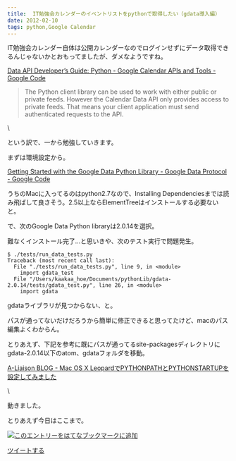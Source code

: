 ```yaml
---
title:  IT勉強会カレンダーのイベントリストをpythonで取得したい（gdata導入編）
date: 2012-02-10
tags: python,Google Calendar
---
```

IT勉強会カレンダー自体は公開カレンダーなのでログインせずにデータ取得できるんじゃないかとおもってましたが、ダメなようですね。

[Data API Developer’s Guide: Python - Google Calendar APIs and Tools -
Google
Code](http://code.google.com/intl/ja/apis/calendar/data/2.0/developers_guide_python.html#Auth)

> The Python client library can be used to work with either public or
> private feeds. However the Calendar Data API only provides access to
> private feeds. That means your client application must send
> authenticated requests to the API.

\

という訳で、一から勉強していきます。

まずは環境設定から。

[Getting Started with the Google Data Python Library - Google Data
Protocol - Google
Code](http://code.google.com/intl/ja/apis/gdata/articles/python_client_lib.html)

うちのMacに入ってるのはpython2.7なので、Installing
Dependenciesまでは読み飛ばして良さそう。2.5以上ならElementTreeはインストールする必要ないと。

で、次のGoogle Data Python libraryは2.0.14を選択。

難なくインストール完了…と思いきや、次のテスト実行で問題発生。

    $ ./tests/run_data_tests.py
    Traceback (most recent call last):
      File "./tests/run_data_tests.py", line 9, in <module>
        import gdata_test
      File "/Users/kaakaa_hoe/Documents/pythonLib/gdata-2.0.14/tests/gdata_test.py", line 26, in <module>
        import gdata

gdataライブラリが見つからない、と。

パスが通ってないだけだろうから簡単に修正できると思ってたけど、macのパス編集よくわからん。

とりあえず、下記を参考に既にパスが通ってるsite-packagesディレクトリにgdata-2.0.14以下のatom、gdataフォルダを移動。

[A-Liaison BLOG - Mac OS X
LeopardでPYTHONPATHとPYTHONSTARTUPを設定してみました](http://akisute.com/2009/02/mac-os-x-leopardpythonpathpythonstartup.html)

\

動きました。

とりあえず今日はここまで。

[![このエントリーをはてなブックマークに追加](http://b.st-hatena.com/images/entry-button/button-only.gif)](http://b.hatena.ne.jp/entry/http://d.hatena.ne.jp "このエントリーをはてなブックマークに追加")

[ツイートする](http://twitter.com/share)
